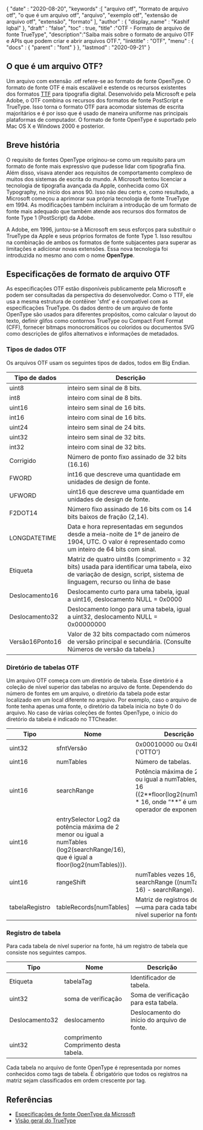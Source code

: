 {
  "date" : "2020-08-20",
  "keywords" :[ "arquivo otf", "formato de arquivo otf", "o que é um arquivo otf", "arquivo", "exemplo otf", "extensão de arquivo otf", "extensão", "formato" ],
  "author" : {
    "display_name" : "Kashif Iqbal"
},
  "draft" : "false",
  "toc" : true,
  "title" :"OTF - Formato de arquivo de fonte TrueType",
  "description":"Saiba mais sobre o formato de arquivo OTF e APIs que podem criar e abrir arquivos OTF.",
  "linktitle" : "OTF",
  "menu" : {
    "docs" : {
      "parent" : "font"
}
},
  "lastmod" : "2020-09-21"
}

## O que é um arquivo OTF?

Um arquivo com extensão .otf refere-se ao formato de fonte OpenType. O formato de fonte OTF é mais escalável e estende os recursos existentes dos formatos [TTF](/pt/font/ttf/) para tipografia digital. Desenvolvido pela Microsoft e pela Adobe, o OTF combina os recursos dos formatos de fonte PostScript e TrueType. Isso torna o formato OTF para acomodar sistemas de escrita majoritários e é por isso que é usado de maneira uniforme nas principais plataformas de computador. O formato de fonte OpenType é suportado pelo Mac OS X e Windows 2000 e posterior.

## Breve história

O requisito de fontes OpenType originou-se como um requisito para um formato de fonte mais expressivo que pudesse lidar com tipografia fina. Além disso, visava atender aos requisitos de comportamento complexo de muitos dos sistemas de escrita do mundo. A Microsoft tentou licenciar a tecnologia de tipografia avançada da Apple, conhecida como GX Typography, no início dos anos 90. Isso não deu certo e, como resultado, a Microsoft começou a aprimorar sua própria tecnologia de fonte TrueType em 1994. As modificações também incluíram a introdução de um formato de fonte mais adequado que também atende aos recursos dos formatos de fonte Type 1 (PostScript) da Adobe.

A Adobe, em 1996, juntou-se à Microsoft em seus esforços para substituir o TrueType da Apple e seus próprios formatos de fonte Type 1. Isso resultou na combinação de ambos os formatos de fonte subjacentes para superar as limitações e adicionar novas extensões. Essa nova tecnologia foi introduzida no mesmo ano com o nome **OpenType**.

## Especificações de formato de arquivo OTF

As especificações OTF estão disponíveis publicamente pela Microsoft e podem ser consultadas da perspectiva do desenvolvedor. Como o TTF, ele usa a mesma estrutura de contêiner 'sfnt' e é compatível com as especificações TrueType. Os dados dentro de um arquivo de fonte OpenType são usados para diferentes propósitos, como calcular o layout do texto, definir glifos como contornos TrueType ou Compact Font Format (CFF), fornecer bitmaps monocromáticos ou coloridos ou documentos SVG como descrições de glifos alternativos e informações de metadados.

### Tipos de dados OTF
Os arquivos OTF usam os seguintes tipos de dados, todos em Big Endian.

|Tipo de dados| Descrição|
---|---|
|uint8| inteiro sem sinal de 8 bits.|
|int8| inteiro com sinal de 8 bits.|
|uint16| inteiro sem sinal de 16 bits.|
|int16| inteiro com sinal de 16 bits.|
|uint24| inteiro sem sinal de 24 bits.|
|uint32| inteiro sem sinal de 32 bits.|
|int32| inteiro com sinal de 32 bits.|
|Corrigido| Número de ponto fixo assinado de 32 bits (16.16)|
|FWORD| int16 que descreve uma quantidade em unidades de design de fonte.|
|UFWORD| uint16 que descreve uma quantidade em unidades de design de fonte.|
|F2DOT14| Número fixo assinado de 16 bits com os 14 bits baixos de fração (2,14).|
|LONGDATETIME| Data e hora representadas em segundos desde a meia-noite de 1º de janeiro de 1904, UTC. O valor é representado como um inteiro de 64 bits com sinal.|
|Etiqueta| Matriz de quatro uint8s (comprimento = 32 bits) usada para identificar uma tabela, eixo de variação de design, script, sistema de linguagem, recurso ou linha de base|
|Deslocamento16| Deslocamento curto para uma tabela, igual a uint16, deslocamento NULL = 0x0000|
|Deslocamento32| Deslocamento longo para uma tabela, igual a uint32, deslocamento NULL = 0x00000000|
|Versão16Ponto16| Valor de 32 bits compactado com números de versão principal e secundária. (Consulte Números de versão da tabela.)|

### Diretório de tabelas OTF

Um arquivo OTF começa com um diretório de tabela. Esse diretório é a coleção de nível superior das tabelas no arquivo de fonte. Dependendo do número de fontes em um arquivo, o diretório da tabela pode estar localizado em um local diferente no arquivo. Por exemplo, caso o arquivo de fonte tenha apenas uma fonte, o diretório da tabela inicia no byte 0 do arquivo. No caso de várias coleções de fontes OpenType,
o início do diretório da tabela é indicado no TTCheader.

|Tipo |Nome |Descrição|
---|---|---|
|uint32 |sfntVersão| 0x00010000 ou 0x4F54544F ('OTTO')|
|uint16| numTables |Número de tabelas.|
|uint16| searchRange |Potência máxima de 2 menor ou igual a numTables, vezes 16 ((2\**floor(log2(numTables)))) * 16, onde “**” é um operador de exponenciação).|
|uint16 |entrySelector Log2 da potência máxima de 2 menor ou igual a numTables (log2(searchRange/16), que é igual a floor(log2(numTables))).|
|uint16 |rangeShift |numTables vezes 16, menos searchRange ((numTables * 16) - searchRange).|
|tabelaRegistro| tableRecords[numTables] |Matriz de registros de tabela—uma para cada tabela de nível superior na fonte|


### Registro de tabela

Para cada tabela de nível superior na fonte, há um registro de tabela que consiste nos seguintes campos.

|Tipo| Nome| Descrição|
---|---|---|
|Etiqueta| tabelaTag| Identificador de tabela.|
|uint32| soma de verificação| Soma de verificação para esta tabela.|
|Deslocamento32| deslocamento| Deslocamento do início do arquivo de fonte.|
|uint32| comprimento Comprimento desta tabela.|

Cada tabela no arquivo de fonte OpenType é representada por nomes conhecidos como tags de tabela. É obrigatório que todos os registros na matriz sejam classificados em ordem crescente por tag.

## Referências
* [Especificações de fonte OpenType da Microsoft](https://learn.microsoft.com/en-us/typography/opentype/spec/overview)
* [Visão geral do TrueType](https://learn.microsoft.com/en-us/typography/truetype/)

